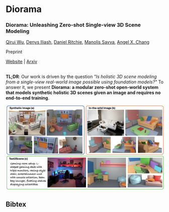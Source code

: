 # Diorama

### Diorama: Unleashing Zero-shot Single-view 3D Scene Modeling


[Qirui Wu](https://qiruiw.github.io/), [Denys Iliash](), [Daniel Ritchie](https://dritchie.github.io/), [Manolis Savva](https://msavva.github.io/), [Angel X. Chang](http://angelxuanchang.github.io/)


Preprint

[Website](https://3dlg-hcvc.github.io/diorama/) | [Arxiv]() 

\
**TL;DR**: Our work is driven by the question *"Is holistic 3D scene modeling from a single-view real-world image possible using foundation models?"* To answer it, we present **Diorama: a modular zero-shot open-world system that models synthetic holistic 3D scenes given an image and requires no end-to-end training**.

![teaser](docs/static/images/teaser.png)


## Bibtex
```
```
